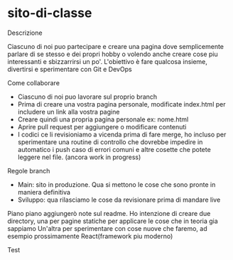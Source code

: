 # sito-di-classe

Descrizione

Ciascuno di noi puo partecipare e creare una pagina dove semplicemente parlare di se stesso e dei propri hobby
o volendo anche creare cose piu interessanti e sbizzarrirsi un po'.
L'obiettivo è fare qualcosa insieme, divertirsi e sperimentare con Git e DevOps

Come collaborare

- Ciascuno di noi puo lavorare sul proprio branch
- Prima di creare una vostra pagina personale, modificate index.html per includere un link alla vostra pagine
- Creare quindi una propria pagina personale ex: nome.html
- Aprire pull request per aggiungere o modificare contenuti
- I codici ce li revisioniamo a vicenda prima di fare merge, ho incluso per sperimentare una routine di controllo che dovrebbe impedire in automatico i push
  caso di errori comuni e altre cosette che potete leggere nel file. (ancora work in progress)

Regole branch

- Main: sito in produzione. Qua si mettono le cose che sono pronte in maniera definitiva
- Sviluppo: qua rilasciamo le cose da revisionare prima di mandare live

Piano piano aggiungerò note sul readme. Ho intenzione di creare due directory, una per pagine statiche per applicare le cose che in teoria gia sappiamo
Un'altra per sperimentare con cose nuove che faremo, ad esempio prossimamente React(framework piu moderno)

Test
